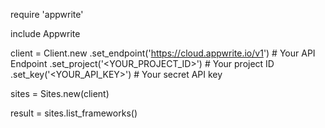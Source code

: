 require 'appwrite'

include Appwrite

client = Client.new
    .set_endpoint('https://cloud.appwrite.io/v1') # Your API Endpoint
    .set_project('<YOUR_PROJECT_ID>') # Your project ID
    .set_key('<YOUR_API_KEY>') # Your secret API key

sites = Sites.new(client)

result = sites.list_frameworks()
